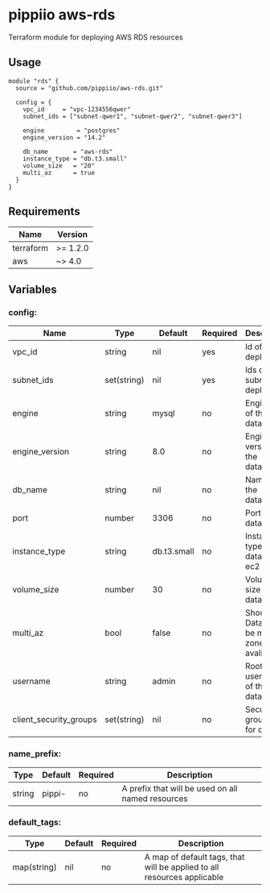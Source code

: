 # pippiio aws-rds
Terraform module for deploying AWS RDS resources

## Usage
```hcl
module "rds" {
  source = "github.com/pippiio/aws-rds.git"

  config = {
    vpc_id     = "vpc-1234556qwer"
    subnet_ids = ["subnet-qwer1", "subnet-qwer2", "subnet-qwer3"]

    engine         = "postgres"
    engine_version = "14.2"

    db_name       = "aws-rds"
    instance_type = "db.t3.small"
    volume_size   = "20"
    multi_az      = true
  }
}
```

## Requirements
|Name     |Version |
|---------|--------|
|terraform|>= 1.2.0|
|aws      |~> 4.0  |


## Variables
### config:
|Name                  |Type       |Default            |Required|Description|
|----------------------|-----------|-------------------|--------|-----------|
|vpc_id                |string     |nil                |yes     |Id of VPC to deploy to|
|subnet_ids            |set(string)|nil                |yes     |Ids of subnets to deploy to|
|engine                |string     |mysql              |no      |Engine type of the database|
|engine_version        |string     |8.0                |no      |Engine version of the database|
|db_name               |string     |nil                |no      |Name of the database|
|port                  |number     |3306               |no      |Port of the database|
|instance_type         |string     |db.t3.small        |no      |Instance type of the database ec2|
|volume_size           |number     |30                 |no      |Volume size of the database|
|multi_az              |bool       |false              |no      |Should the Database be multi zone avaliable|
|username              |string     |admin              |no      |Root username of the database|
|client_security_groups|set(string)|nil                |no      |Security group ID's for client|

### name_prefix:
|Type        |Default|Required|Description|
|------------|-------|--------|-----------|
|string      |pippi- |no      |A prefix that will be used on all named resources|

### default_tags:
|Type        |Default|Required|Description|
|------------|-------|--------|-----------|
|map(string) |nil    |no      |A map of default tags, that will be applied to all resources applicable|